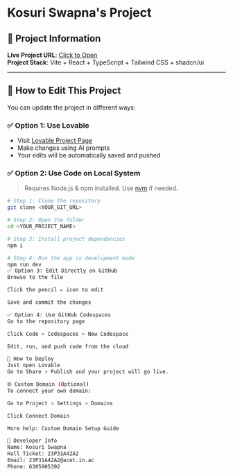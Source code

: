 # Kosuri Swapna's Project

## 📌 Project Information  
**Live Project URL**: [Click to Open](https://lovable.dev/projects/242c1208-fcf4-4f97-9699-bbc91b4f3dbd)  
**Project Stack**: Vite + React + TypeScript + Tailwind CSS + shadcn/ui  

---

## 🔧 How to Edit This Project

You can update the project in different ways:

### ✅ Option 1: Use Lovable
- Visit [Lovable Project Page](https://lovable.dev/projects/242c1208-fcf4-4f97-9699-bbc91b4f3dbd)
- Make changes using AI prompts
- Your edits will be automatically saved and pushed

### ✅ Option 2: Use Code on Local System
> Requires Node.js & npm installed. Use [nvm](https://github.com/nvm-sh/nvm#installing-and-updating) if needed.

```bash
# Step 1: Clone the repository
git clone <YOUR_GIT_URL>

# Step 2: Open the folder
cd <YOUR_PROJECT_NAME>

# Step 3: Install project dependencies
npm i

# Step 4: Run the app in development mode
npm run dev
✅ Option 3: Edit Directly on GitHub
Browse to the file

Click the pencil ✏️ icon to edit

Save and commit the changes

✅ Option 4: Use GitHub Codespaces
Go to the repository page

Click Code > Codespaces > New Codespace

Edit, run, and push code from the cloud

🚀 How to Deploy
Just open Lovable
Go to Share > Publish and your project will go live.

🌐 Custom Domain (Optional)
To connect your own domain:

Go to Project > Settings > Domains

Click Connect Domain

More help: Custom Domain Setup Guide

👤 Developer Info
Name: Kosuri Swapna
Hall Ticket: 23P31A42A2
Email: 23P31A42A2@acet.in.ac
Phone: 6305905392
